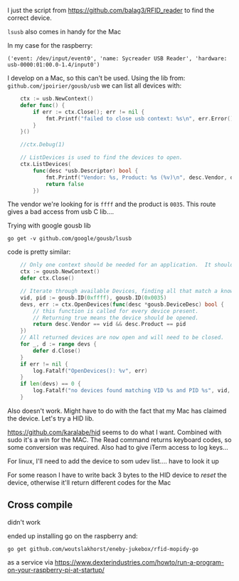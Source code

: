 I just the script from https://github.com/balag3/RFID_reader to find the correct device.

`lsusb` also comes in handy for the Mac

In my case for the raspberry:

```
('event: /dev/input/event0', 'name: Sycreader USB Reader', 'hardware: usb-0000:01:00.0-1.4/input0')
``` 

I develop on a Mac, so this can't be used. Using the lib from: `github.com/jpoirier/gousb/usb` we can list all devices with:

```go
    ctx := usb.NewContext()
	defer func() {
		if err := ctx.Close(); err != nil {
			fmt.Printf("failed to close usb context: %s\n", err.Error())
		}
	}()

	//ctx.Debug(1)

	// ListDevices is used to find the devices to open.
	ctx.ListDevices(
		func(desc *usb.Descriptor) bool {
			fmt.Printf("Vendor: %s, Product: %s (%v)\n", desc.Vendor, desc.Product, desc)
			return false
		})
```

The vendor we're looking for is `ffff` and the product is `0035`.
This route gives a bad access from usb C lib....

Trying with google gousb lib 
```
go get -v github.com/google/gousb/lsusb
```

code is pretty similar:

```go
    // Only one context should be needed for an application.  It should always be closed.
	ctx := gousb.NewContext()
	defer ctx.Close()

	// Iterate through available Devices, finding all that match a known VID/PID.
	vid, pid := gousb.ID(0xffff), gousb.ID(0x0035)
	devs, err := ctx.OpenDevices(func(desc *gousb.DeviceDesc) bool {
		// this function is called for every device present.
		// Returning true means the device should be opened.
		return desc.Vendor == vid && desc.Product == pid
	})
	// All returned devices are now open and will need to be closed.
	for _, d := range devs {
		defer d.Close()
	}
	if err != nil {
		log.Fatalf("OpenDevices(): %v", err)
	}
	if len(devs) == 0 {
		log.Fatalf("no devices found matching VID %s and PID %s", vid, pid)
	}
```

Also doesn't work. Might have to do with the fact that my Mac has claimed the device.
Let's try a HID lib.

https://github.com/karalabe/hid seems to do what I want.
Combined with sudo it's a win for the MAC. The Read command returns keyboard codes, so some conversion was required.
Also had to give iTerm access to log keys...

For linux, I'll need to add the device to som udev list.... have to look it up

For some reason I have to write back 3 bytes to the HID device to *reset* the device, otherwise it'll return different codes for the Mac

## Cross compile

didn't work

ended up installing go on the raspberry and:

```
go get github.com/woutslakhorst/eneby-jukebox/rfid-mopidy-go
```

as a service via https://www.dexterindustries.com/howto/run-a-program-on-your-raspberry-pi-at-startup/


